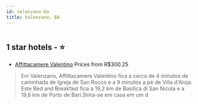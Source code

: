 ```yaml
---
id: valenzano-ba
title: Valenzano, BA
---
```


<center><img src="https://i.travelapi.com/hotels/5000000/4770000/4761800/4761754/ad47b144_b.jpg" alt="" /></center>


##  1 star hotels - ⭐️

-    [Affittacamere Valentino](https://www.hurb.com/br/aud/https://www.hurb.com/br/hotels/valenzano/affittacamere-valentino-HT-20A6?cmp=18055) Prices from R$300.25
   > Em Valenzano, Affittacamere Valentino fica a cerca de 4 minutos de caminhada de Igreja de San Rocco e a 9 minutos a pé de Villa d'Aloja.  Este Bed and Breakfast fica a 19,2 km de Basilica di San Nicola e a 19,6 km de Porto de Bari.Sinta-se em casa em um d
